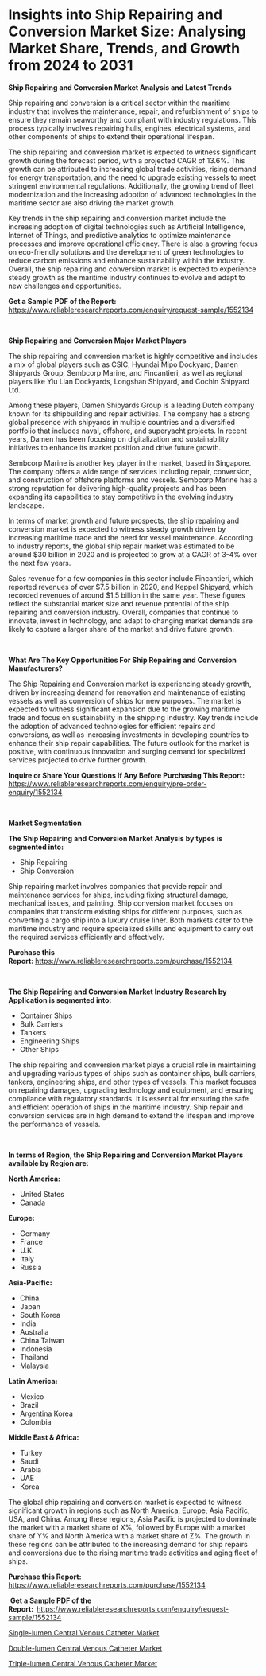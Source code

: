 <p><h1>Insights into Ship Repairing and Conversion Market Size: Analysing Market Share, Trends, and Growth from 2024 to 2031</h1></p><p><strong>Ship Repairing and Conversion Market Analysis and Latest Trends</strong></p>
<p><p>Ship repairing and conversion is a critical sector within the maritime industry that involves the maintenance, repair, and refurbishment of ships to ensure they remain seaworthy and compliant with industry regulations. This process typically involves repairing hulls, engines, electrical systems, and other components of ships to extend their operational lifespan.</p><p>The ship repairing and conversion market is expected to witness significant growth during the forecast period, with a projected CAGR of 13.6%. This growth can be attributed to increasing global trade activities, rising demand for energy transportation, and the need to upgrade existing vessels to meet stringent environmental regulations. Additionally, the growing trend of fleet modernization and the increasing adoption of advanced technologies in the maritime sector are also driving the market growth.</p><p>Key trends in the ship repairing and conversion market include the increasing adoption of digital technologies such as Artificial Intelligence, Internet of Things, and predictive analytics to optimize maintenance processes and improve operational efficiency. There is also a growing focus on eco-friendly solutions and the development of green technologies to reduce carbon emissions and enhance sustainability within the industry. Overall, the ship repairing and conversion market is expected to experience steady growth as the maritime industry continues to evolve and adapt to new challenges and opportunities.</p></p>
<p><strong>Get a Sample PDF of the Report:&nbsp;</strong> <a href="https://www.reliableresearchreports.com/enquiry/request-sample/1552134">https://www.reliableresearchreports.com/enquiry/request-sample/1552134</a></p>
<p>&nbsp;</p>
<p><strong>Ship Repairing and Conversion Major Market Players</strong></p>
<p><p>The ship repairing and conversion market is highly competitive and includes a mix of global players such as CSIC, Hyundai Mipo Dockyard, Damen Shipyards Group, Sembcorp Marine, and Fincantieri, as well as regional players like Yiu Lian Dockyards, Longshan Shipyard, and Cochin Shipyard Ltd.</p><p>Among these players, Damen Shipyards Group is a leading Dutch company known for its shipbuilding and repair activities. The company has a strong global presence with shipyards in multiple countries and a diversified portfolio that includes naval, offshore, and superyacht projects. In recent years, Damen has been focusing on digitalization and sustainability initiatives to enhance its market position and drive future growth.</p><p>Sembcorp Marine is another key player in the market, based in Singapore. The company offers a wide range of services including repair, conversion, and construction of offshore platforms and vessels. Sembcorp Marine has a strong reputation for delivering high-quality projects and has been expanding its capabilities to stay competitive in the evolving industry landscape.</p><p>In terms of market growth and future prospects, the ship repairing and conversion market is expected to witness steady growth driven by increasing maritime trade and the need for vessel maintenance. According to industry reports, the global ship repair market was estimated to be around $30 billion in 2020 and is projected to grow at a CAGR of 3-4% over the next few years.</p><p>Sales revenue for a few companies in this sector include Fincantieri, which reported revenues of over $7.5 billion in 2020, and Keppel Shipyard, which recorded revenues of around $1.5 billion in the same year. These figures reflect the substantial market size and revenue potential of the ship repairing and conversion industry. Overall, companies that continue to innovate, invest in technology, and adapt to changing market demands are likely to capture a larger share of the market and drive future growth.</p></p>
<p>&nbsp;</p>
<p><strong>What Are The Key Opportunities For Ship Repairing and Conversion Manufacturers?</strong></p>
<p><p>The Ship Repairing and Conversion market is experiencing steady growth, driven by increasing demand for renovation and maintenance of existing vessels as well as conversion of ships for new purposes. The market is expected to witness significant expansion due to the growing maritime trade and focus on sustainability in the shipping industry. Key trends include the adoption of advanced technologies for efficient repairs and conversions, as well as increasing investments in developing countries to enhance their ship repair capabilities. The future outlook for the market is positive, with continuous innovation and surging demand for specialized services projected to drive further growth.</p></p>
<p><strong>Inquire or Share Your Questions If Any Before Purchasing This Report:</strong> <a href="https://www.reliableresearchreports.com/enquiry/pre-order-enquiry/1552134">https://www.reliableresearchreports.com/enquiry/pre-order-enquiry/1552134</a></p>
<p>&nbsp;</p>
<p><strong>Market Segmentation</strong></p>
<p><strong>The Ship Repairing and Conversion Market Analysis by types is segmented into:</strong></p>
<p><ul><li>Ship Repairing</li><li>Ship Conversion</li></ul></p>
<p><p>Ship repairing market involves companies that provide repair and maintenance services for ships, including fixing structural damage, mechanical issues, and painting. Ship conversion market focuses on companies that transform existing ships for different purposes, such as converting a cargo ship into a luxury cruise liner. Both markets cater to the maritime industry and require specialized skills and equipment to carry out the required services efficiently and effectively.</p></p>
<p><strong>Purchase this Report:&nbsp;</strong><a href="https://www.reliableresearchreports.com/purchase/1552134">https://www.reliableresearchreports.com/purchase/1552134</a></p>
<p>&nbsp;</p>
<p><strong>The Ship Repairing and Conversion Market Industry Research by Application is segmented into:</strong></p>
<p><ul><li>Container Ships</li><li>Bulk Carriers</li><li>Tankers</li><li>Engineering Ships</li><li>Other Ships</li></ul></p>
<p><p>The ship repairing and conversion market plays a crucial role in maintaining and upgrading various types of ships such as container ships, bulk carriers, tankers, engineering ships, and other types of vessels. This market focuses on repairing damages, upgrading technology and equipment, and ensuring compliance with regulatory standards. It is essential for ensuring the safe and efficient operation of ships in the maritime industry. Ship repair and conversion services are in high demand to extend the lifespan and improve the performance of vessels.</p></p>
<p>&nbsp;</p>
<p><strong>In terms of Region, the Ship Repairing and Conversion Market Players available by Region are:</strong></p>
<p>
    <p> <strong> North America: </strong>
        <ul>
            <li>United States</li>
            <li>Canada</li>
        </ul>
        </p> 
    <p> <strong> Europe: </strong>
        <ul>
            <li>Germany</li>
            <li>France</li>
            <li>U.K.</li>
            <li>Italy</li>
            <li>Russia</li>
        </ul>
        </p> 
    <p> <strong> Asia-Pacific: </strong>
        <ul>
            <li>China</li>
            <li>Japan</li>
            <li>South Korea</li>
            <li>India</li>
            <li>Australia</li>
            <li>China Taiwan</li>
            <li>Indonesia</li>
            <li>Thailand</li>
            <li>Malaysia</li>
        </ul>
        </p> 
    <p> <strong> Latin America: </strong>
        <ul>
            <li>Mexico</li>
            <li>Brazil</li>
            <li>Argentina Korea</li>
            <li>Colombia</li>
        </ul>
        </p> 
    <p> <strong> Middle East & Africa: </strong>
        <ul>
            <li>Turkey</li>
            <li>Saudi</li>
            <li>Arabia</li>
            <li>UAE</li>
            <li>Korea</li>
        </ul>
    </p>
    </p>
<p><p>The global ship repairing and conversion market is expected to witness significant growth in regions such as North America, Europe, Asia Pacific, USA, and China. Among these regions, Asia Pacific is projected to dominate the market with a market share of X%, followed by Europe with a market share of Y% and North America with a market share of Z%. The growth in these regions can be attributed to the increasing demand for ship repairs and conversions due to the rising maritime trade activities and aging fleet of ships.</p></p>
<p><strong>Purchase this Report: </strong><a href="https://www.reliableresearchreports.com/purchase/1552134">https://www.reliableresearchreports.com/purchase/1552134</a></p>
<p>&nbsp;<strong>Get a Sample PDF of the Report:&nbsp;&nbsp;</strong><a href="https://www.reliableresearchreports.com/enquiry/request-sample/1552134">https://www.reliableresearchreports.com/enquiry/request-sample/1552134</a></p>
<p><strong></strong></p>
<p><p><a href="https://view.publitas.com/reportprime-1/single-lumen-central-venous-catheter-market-analysis-examines-its-scope-on-growth-opportunities-and-forecasted-trends-spanning-from-2023-to-2030/">Single-lumen Central Venous Catheter Market</a></p><p><a href="https://view.publitas.com/reportprime-1/double-lumen-central-venous-catheter-market-size-market-share-and-global-market-analysis-report-2023-2030/">Double-lumen Central Venous Catheter Market</a></p><p><a href="https://view.publitas.com/reportprime-1/triple-lumen-central-venous-catheter-market-growth-market-trends-covid-19-impact-and-forecasts-for-period-from-2023-2030/">Triple-lumen Central Venous Catheter Market</a></p></p>